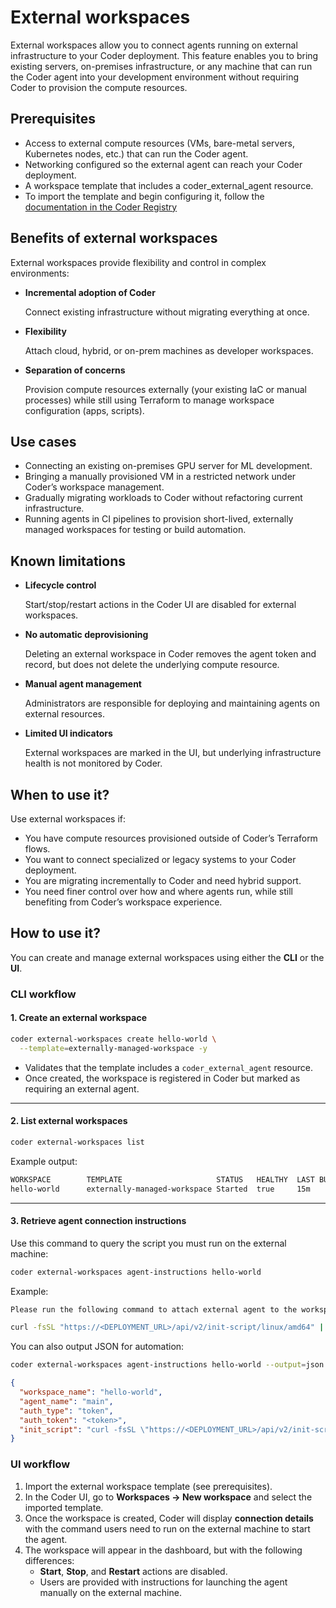 # External workspaces

External workspaces allow you to connect agents running on external infrastructure to your Coder deployment. This feature enables you to bring existing servers, on-premises infrastructure, or any machine that can run the Coder agent into your development environment without requiring Coder to provision the compute resources.

## Prerequisites

- Access to external compute resources (VMs, bare-metal servers, Kubernetes nodes, etc.) that can run the Coder agent.
- Networking configured so the external agent can reach your Coder deployment.
- A workspace template that includes a coder_external_agent resource.
- To import the template and begin configuring it, follow the [documentation in the Coder Registry](https://registry.coder.com/templates/coder-labs/externally-managed-workspace)

## Benefits of external workspaces

External workspaces provide flexibility and control in complex environments:

- **Incremental adoption of Coder**

  Connect existing infrastructure without migrating everything at once.
- **Flexibility**

  Attach cloud, hybrid, or on-prem machines as developer workspaces.
- **Separation of concerns**

  Provision compute resources externally (your existing IaC or manual processes) while still using Terraform to manage workspace configuration (apps, scripts).

## Use cases

- Connecting an existing on-premises GPU server for ML development.
- Bringing a manually provisioned VM in a restricted network under Coder’s workspace management.
- Gradually migrating workloads to Coder without refactoring current infrastructure.
- Running agents in CI pipelines to provision short-lived, externally managed workspaces for testing or build automation.

## Known limitations

- **Lifecycle control**

  Start/stop/restart actions in the Coder UI are disabled for external workspaces.
- **No automatic deprovisioning**

  Deleting an external workspace in Coder removes the agent token and record, but does not delete the underlying compute resource.
- **Manual agent management**

  Administrators are responsible for deploying and maintaining agents on external resources.
- **Limited UI indicators**

  External workspaces are marked in the UI, but underlying infrastructure health is not monitored by Coder.

## When to use it?

Use external workspaces if:

- You have compute resources provisioned outside of Coder’s Terraform flows.
- You want to connect specialized or legacy systems to your Coder deployment.
- You are migrating incrementally to Coder and need hybrid support.
- You need finer control over how and where agents run, while still benefiting from Coder’s workspace experience.

## How to use it?

You can create and manage external workspaces using either the **CLI** or the **UI**.

### CLI workflow

#### 1. Create an external workspace

```bash
coder external-workspaces create hello-world \
  --template=externally-managed-workspace -y
```

- Validates that the template includes a `coder_external_agent` resource.
- Once created, the workspace is registered in Coder but marked as requiring an external agent.

---

#### 2. List external workspaces

```bash
coder external-workspaces list
```

Example output:

```bash
WORKSPACE        TEMPLATE                     STATUS   HEALTHY  LAST BUILT  CURRENT VERSION  OUTDATED
hello-world      externally-managed-workspace Started  true     15m         happy_mendel9    false
```

---

#### 3. Retrieve agent connection instructions

Use this command to query the script you must run on the external machine:

```bash
coder external-workspaces agent-instructions hello-world
```

Example:

```bash
Please run the following command to attach external agent to the workspace hello-world:

curl -fsSL "https://<DEPLOYMENT_URL>/api/v2/init-script/linux/amd64" | CODER_AGENT_TOKEN="<token>" sh
```

You can also output JSON for automation:

```bash
coder external-workspaces agent-instructions hello-world --output=json
```

```json
{
  "workspace_name": "hello-world",
  "agent_name": "main",
  "auth_type": "token",
  "auth_token": "<token>",
  "init_script": "curl -fsSL \"https://<DEPLOYMENT_URL>/api/v2/init-script/linux/arm64\" | CODER_AGENT_TOKEN=\"<token>\" sh"
}
```

### UI workflow

1. Import the external workspace template (see prerequisites).
2. In the Coder UI, go to **Workspaces → New workspace** and select the imported template.
3. Once the workspace is created, Coder will display **connection details** with the command users need to run on the external machine to start the agent.
4. The workspace will appear in the dashboard, but with the following differences:
   - **Start**, **Stop**, and **Restart** actions are disabled.
   - Users are provided with instructions for launching the agent manually on the external machine.
